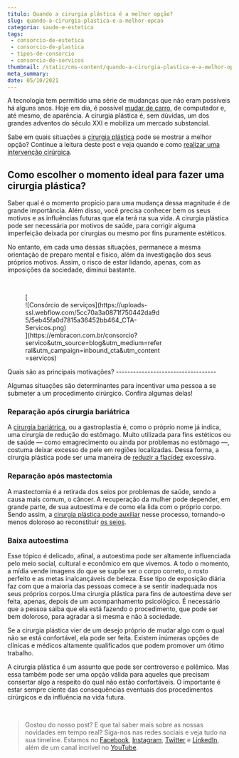 ```yaml
---
titulo: Quando a cirurgia plástica é a melhor opção?
slug: quando-a-cirurgia-plastica-e-a-melhor-opcao
categoria: saude-e-estetica
tags:
 - consorcio-de-estetica
 - consorcio-de-plastica
 - tipos-de-consorcio
 - consorcio-de-servicos
thumbnail: /static/cms-content/quando-a-cirurgia-plastica-e-a-melhor-opcao.jpg
meta_summary: 
date: 05/10/2021
---
```

A tecnologia tem permitido uma série de mudanças que não eram possíveis há alguns anos. Hoje em dia, é possível [mudar de carro](https://www.embracon.com.br/blog/confira-9-sinais-de-que-e-hora-de-trocar-de-carro), de computador e, até mesmo, de aparência. A cirurgia plástica é, sem dúvidas, um dos grandes adventos do século XXI e mobiliza um mercado substancial.

Sabe em quais situações a [cirurgia plástica](https://www.embracon.com.br/blog/por-que-fazer-um-consorcio-de-cirurgia-plastica) pode se mostrar a melhor opção? Continue a leitura deste post e veja quando e como [realizar uma intervenção cirúrgica](https://www.embracon.com.br/blog/saiba-quais-sao-as-cirurgias-plasticas-mais-realizadas-no-brasil).

Como escolher o momento ideal para fazer uma cirurgia plástica?
---------------------------------------------------------------

Saber qual é o momento propício para uma mudança dessa magnitude é de grande importância. Além disso, você precisa conhecer bem os seus motivos e as influências futuras que ela terá na sua vida. A cirurgia plástica pode ser necessária por motivos de saúde, para corrigir alguma imperfeição deixada por cirurgias ou mesmo por fins puramente estéticos.

No entanto, em cada uma dessas situações, permanece a mesma orientação de preparo mental e físico, além da investigação dos seus próprios motivos. Assim, o risco de estar lidando, apenas, com as imposições da sociedade, diminui bastante.

‍

<figure class="w-richtext-figure-type-image w-richtext-align-center" style="max-width:310px">[<div>![Consórcio de serviços](https://uploads-ssl.webflow.com/5cc70a3a0871f750442da9d5/5eb45fa0d7815a36452bb464_CTA-Servicos.png)</div>](https://embracon.com.br/consorcio?servico&utm_source=blog&utm_medium=referral&utm_campaign=inbound_cta&utm_content=servicos)</figure>Quais são as principais motivações?
-----------------------------------

Algumas situações são determinantes para incentivar uma pessoa a se submeter a um procedimento cirúrgico. Confira algumas delas!

### Reparação após cirurgia bariátrica

A [cirurgia bariátrica](https://www.embracon.com.br/blog/cirurgia-bariatrica-como-funciona-e-quem-pode-fazer), ou a gastroplastia é, como o próprio nome já indica, uma cirurgia de redução do estômago. Muito utilizada para fins estéticos ou de saúde — como emagrecimento ou ainda por problemas no estômago —, costuma deixar excesso de pele em regiões localizadas. Dessa forma, a cirurgia plástica pode ser uma maneira de [reduzir a flacidez](https://www.embracon.com.br/blog/saiba-quais-sao-os-principais-tipos-de-tratamentos-para-flacidez-corporal) excessiva.

### Reparação após mastectomia

A mastectomia é a retirada dos seios por problemas de saúde, sendo a causa mais comum, o câncer. A recuperação da mulher pode depender, em grande parte, de sua autoestima e de como ela lida com o próprio corpo. Sendo assim, a [cirurgia plástica pode auxiliar](https://www.embracon.com.br/blog/afinal-a-mamoplastia-e-estetica-ou-saude) nesse processo, tornando-o menos doloroso ao reconstituir [os seios](https://www.embracon.com.br/blog/4-coisas-que-voce-precisa-saber-antes-de-colocar-silicone).

### Baixa autoestima

Esse tópico é delicado, afinal, a autoestima pode ser altamente influenciada pelo meio social, cultural e econômico em que vivemos. A todo o momento, a mídia vende imagens do que se supõe ser o corpo correto, o rosto perfeito e as metas inalcançáveis de beleza. Esse tipo de exposição diária faz com que a maioria das pessoas comece a se sentir inadequada nos seus próprios corpos.Uma cirurgia plástica para fins de autoestima deve ser feita, apenas, depois de um acompanhamento psicológico. É necessário que a pessoa saiba que ela está fazendo o procedimento, que pode ser bem doloroso, para agradar a si mesma e não à sociedade.

Se a cirurgia plástica vier de um desejo próprio de mudar algo com o qual não se está confortável, ela pode ser feita. Existem inúmeras opções de clínicas e médicos altamente qualificados que podem promover um ótimo trabalho.

A cirurgia plástica é um assunto que pode ser controverso e polêmico. Mas essa também pode ser uma opção válida para aqueles que precisam consertar algo a respeito do qual não estão confortáveis. O importante é estar sempre ciente das consequências eventuais dos procedimentos cirúrgicos e da influência na vida futura.

‍

> Gostou do nosso post? E que tal saber mais sobre as nossas novidades em tempo real? Siga-nos nas redes sociais e veja tudo na sua timeline. Estamos no [Facebook](https://www.facebook.com/embracon/), [Instagram](https://www.instagram.com/embraconoficial/), [Twitter](https://twitter.com/embracon) e [LinkedIn](https://www.linkedin.com/company/1018875/), além de um canal incrível no [YouTube](https://www.youtube.com/channel/UCL-Y0mv9zc73Iek48NLUBzQ).

‍
